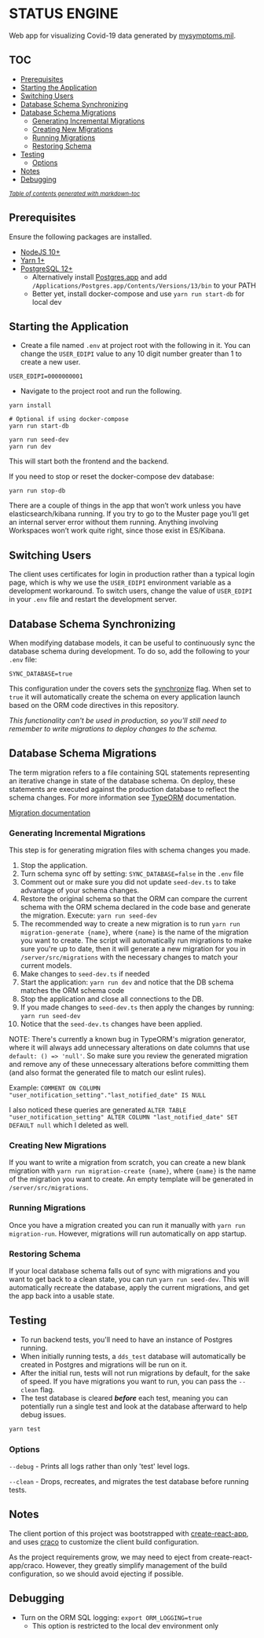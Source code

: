 # STATUS ENGINE

Web app for visualizing Covid-19 data generated by [mysymptoms.mil](https://www.mysymptoms.mil).


## TOC

- [Prerequisites](#prerequisites)
- [Starting the Application](#starting-the-application)
- [Switching Users](#switching-users)
- [Database Schema Synchronizing](#database-schema-synchronizing)
- [Database Schema Migrations](#database-schema-migrations)
  * [Generating Incremental Migrations](#generating-incremental-migrations)
  * [Creating New Migrations](#creating-new-migrations)
  * [Running Migrations](#running-migrations)
  * [Restoring Schema](#restoring-schema)
- [Testing](#testing)
  * [Options](#options)
- [Notes](#notes)
- [Debugging](#debugging)

<small><i><a href='http://ecotrust-canada.github.io/markdown-toc/'>Table of contents generated with markdown-toc</a></i></small>


## Prerequisites

Ensure the following packages are installed.

- [NodeJS 10+](https://nodejs.org/en/)
- [Yarn 1+](https://yarnpkg.com/)
- [PostgreSQL 12+](https://www.postgresql.org)
  - Alternatively install [Postgres.app](https://postgresapp.com) and
    add `/Applications/Postgres.app/Contents/Versions/13/bin` to your PATH
  - Better yet, install docker-compose and use `yarn run start-db` for local dev


## Starting the Application

- Create a file named `.env` at project root with the following in it. You can change the `USER_EDIPI` value to any
10 digit number greater than 1 to create a new user.
```
USER_EDIPI=0000000001
```

- Navigate to the project root and run the following.
```
yarn install

# Optional if using docker-compose
yarn run start-db

yarn run seed-dev
yarn run dev
```
This will start both the frontend and the backend.

If you need to stop or reset the docker-compose dev database:
```
yarn run stop-db
```

There are a couple of things in the app that won’t work unless you have
elasticsearch/kibana running. If you try to go to the Muster page
you’ll get an internal server error without them running. Anything
involving Workspaces won’t work quite right, since those exist in
ES/Kibana.



## Switching Users

The client uses certificates for login in production rather than a typical login page, which is why we use the
`USER_EDIPI` environment variable as a development workaround. To switch users, change the value of `USER_EDIPI` in
your `.env` file and restart the development server.


## Database Schema Synchronizing

When modifying database models, it can be useful to continuously sync the database schema during development. To do
so, add the following to your `.env` file:
```
SYNC_DATABASE=true
```
This configuration under the covers sets the [synchronize](https://typeorm.delightful.studio/interfaces/_driver_postgres_postgresconnectionoptions_.postgresconnectionoptions.html#synchronize) flag.
When set to `true` it will automatically create the schema on every application launch based on the ORM code directives in this repository.

*This functionality can't be used in production, so you'll still need to remember to write migrations to deploy changes to the schema.*


## Database Schema Migrations

The term migration refers to a file containing SQL statements representing
an iterative change in state of the database schema. On deploy, these statements are executed against
the production database to reflect the schema changes. For more information see [TypeORM](https://typeorm.io/#/migrations) documentation.


[Migration documentation](https://github.com/typeorm/typeorm/blob/master/docs/migrations.md#migrations)


### Generating Incremental Migrations
This step is for generating migration files with schema changes you made.

1. Stop the application.
1. Turn schema sync off by setting: `SYNC_DATABASE=false` in the `.env` file
1. Comment out or make sure you did not update `seed-dev.ts` to take advantage of your
   schema changes.
1. Restore the original schema so that the ORM can compare the current schema
   with the ORM schema declared in the code base and generate the migration.
   Execute: `yarn run seed-dev`
1. The recommended way to create a new migration is to run `yarn run migration-generate {name}`, where `{name}`
   is the name of the migration you want to create.
   The script will automatically run migrations to make sure you're up to date, then it will generate a new migration
   for you in `/server/src/migrations` with the necessary changes to match your current models.
1. Make changes to `seed-dev.ts` if needed
1. Start the application: `yarn run dev` and notice that the DB schema matches the ORM schema code
1. Stop the application and close all connections to the DB.
1. If you made changes to `seed-dev.ts` then apply the changes by running:
   `yarn run seed-dev`
1. Notice that the `seed-dev.ts` changes have been applied.


NOTE: There's currently a known bug in TypeORM's migration generator, where it will always add unnecessary alterations
on date columns that use `default: () => 'null'`. So make sure you review the generated migration and remove any of
these unnecessary alterations before committing them (and also format the generated file to match our eslint rules).

Example: `COMMENT ON COLUMN "user_notification_setting"."last_notified_date" IS NULL`

I also noticed these queries are generated `ALTER TABLE "user_notification_setting" ALTER COLUMN "last_notified_date" SET DEFAULT null` which I deleted as well.


### Creating New Migrations

If you want to write a migration from scratch, you can create a new blank migration with `yarn run migration-create {name}`,
where `{name}` is the name of the migration you want to create. An empty template will be generated in
`/server/src/migrations`.


### Running Migrations
Once you have a migration created you can run it manually with `yarn run migration-run`.
However, migrations will run automatically on app startup.


### Restoring Schema

If your local database schema falls out of sync with migrations and you want to get back to a clean state, you can
run `yarn run seed-dev`. This will automatically recreate the database, apply the current migrations, and get the app back
into a usable state.


## Testing

- To run backend tests, you'll need to have an instance of Postgres running.
- When initially running tests, a `dds_test` database will automatically be created in Postgres and migrations will be
  run on it.
- After the initial run, tests will not run migrations by default, for the sake of speed. If you have migrations you
  want to run, you can pass the `--clean` flag.
- The test database is cleared **_before_** each test, meaning you can potentially run a single test and look at the
  database afterward to help debug issues.

```bash
yarn test
````

### Options
`--debug` - Prints all logs rather than only 'test' level logs.

`--clean` - Drops, recreates, and migrates the test database before running tests.

## Notes

The client portion of this project was bootstrapped with [create-react-app](https://github.com/facebook/create-react-app), and uses
[craco](https://github.com/gsoft-inc/craco) to customize the client build configuration.

As the project requirements grow, we may need to eject from create-react-app/craco. However, they greatly simplify
management of the build configuration, so we should avoid ejecting if possible.

## Debugging

- Turn on the ORM SQL logging: `export ORM_LOGGING=true`
  - This option is restricted to the local dev environment only
